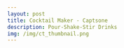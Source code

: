 ```yaml
---
layout: post
title: Cocktail Maker - Captsone
description: Pour-Shake-Stir Drinks
img: /img/ct_thumbnail.png
---
```


